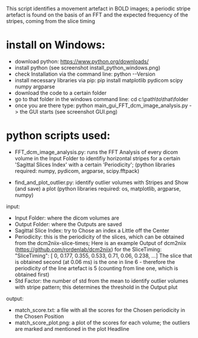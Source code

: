This script identifies a movement artefact in BOLD images; a periodic stripe artefact is found on the basis of an FFT and the expected frequency of the stripes, coming from the slice timing 




# install on Windows:

- download python: https://www.python.org/downloads/
- install python (see screenshot install_python_windows.png)
- check Installation via the command line: python --Version
- install necessary libraries via pip: pip install matplotlib pydicom scipy numpy argparse
- download the code to a certain folder
- go to that folder in the windows command line: cd c:\path\to\that\folder
- once you are there type: python main_gui_FFT_dcm_image_analysis.py
  -> the GUI starts (see screenshot GUI.png)



# python scripts used:

- FFT_dcm_image_analysis.py: 
  runs the FFT Analysis of every dicom volume in the Input Folder to identifiy horizontal stripes for a certain 'Sagittal Slices Index' with a certain 'Periodicity';
  (python libraries required: numpy, pydicom, argparse, scipy.fftpack)

- find_and_plot_outlier.py:
  identify outlier volumes with Stripes and Show (and save) a plot
  (python libraries required: os, matplotlib, argparse, numpy)



input: 
 - Input Folder: where the dicom volumes are
 - Output Folder: where the Outputs are saved
 - Sagittal Slice Index: try to Chose an index a Little off the Center
 - Periodicity: this is the periodicity of the slices, which can be obtained from the dcm2niix-slice-times; 
   Here is an example Output of dcm2niix (https://github.com/rordenlab/dcm2niix) for the SliceTiming:
	"SliceTiming": [
	0,
	0.177,
	0.355,
	0.533,
	0.71,
	0.06,
	0.238,
	...]
   The slice that is obtained second (at 0.06 ms) is the one in line 6 - therefore the periodicity of the line artefact is 5 (counting from line one, which is obtained first)
 - Std Factor: the number of std from the mean to identify outlier volumes with stripe pattern; this determines the threshold in the Output plut

output: 
 - match_score.txt: a file with all the scores for the Chosen periodicity in the Chosen Position
 - match_score_plot.png: a plot of the scores for each volume; the outliers are marked and mentioned in the plot Headline

